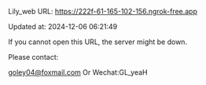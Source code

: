 Lily_web URL: https://222f-61-165-102-156.ngrok-free.app

Updated at: 2024-12-06 06:21:49

If you cannot open this URL, the server might be down.

Please contact: 

goley04@foxmail.com Or Wechat:GL_yeaH